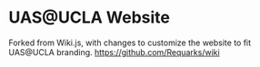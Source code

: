 # UAS@UCLA Website

Forked from Wiki.js, with changes to customize the website to fit UAS@UCLA branding.
https://github.com/Requarks/wiki
